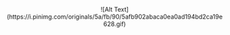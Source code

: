 <center>
![Alt Text](https://i.pinimg.com/originals/5a/fb/90/5afb902abaca0ea0ad194bd2ca19e628.gif)
</center>

